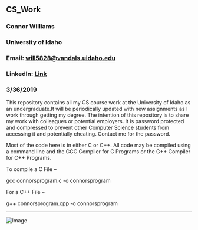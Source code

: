 ## CS_Work

### **Connor Williams**
### University of Idaho
### Email: will5828@vandals.uidaho.edu
### LinkedIn: [Link](www.linkedin.com/in/connor-williams-0332)
### 3/36/2019

This repository contains all my CS course work at the University of Idaho as an undergraduate.It will be periodically
updated with new assignments as I work through getting my degree. The intention of this repository is to share my work
with colleagues or potential employers. It is password protected and compressed to prevent other Computer Science students
from accessing it and potentially cheating. Contact me for the password.

Most of the code here is in either C or C++. All code may be compiled using a command line and the GCC Compiler for
C Programs or the G++ Compiler for C++ Programs.

To compile a C File – 

gcc connorsprogram.c -o connorsprogram

For a C++ File – 

g++ connorsprogram.cpp -o connorsprogram

---
![Image](https://openclipart.org/download/215664/Computer-Guy.svg)
